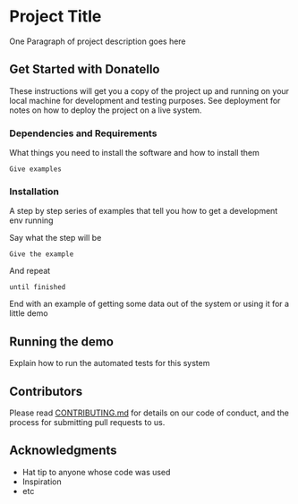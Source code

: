 # Project Title

One Paragraph of project description goes here

## Get Started with Donatello

These instructions will get you a copy of the project up and running on your local machine for development and testing purposes. See deployment for notes on how to deploy the project on a live system.

### Dependencies and Requirements

What things you need to install the software and how to install them

```
Give examples
```

### Installation

A step by step series of examples that tell you how to get a development env running

Say what the step will be

```
Give the example
```

And repeat

```
until finished
```

End with an example of getting some data out of the system or using it for a little demo

## Running the demo

Explain how to run the automated tests for this system

## Contributors

Please read [CONTRIBUTING.md](https://gist.github.com/PurpleBooth/b24679402957c63ec426) for details on our code of conduct, and the process for submitting pull requests to us.

## Acknowledgments

* Hat tip to anyone whose code was used
* Inspiration
* etc
